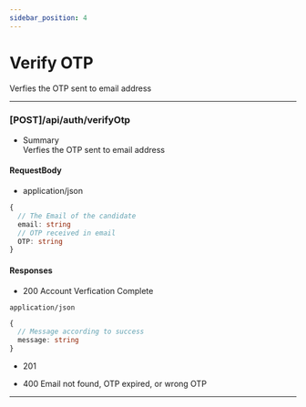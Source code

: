 ```yaml
---
sidebar_position: 4
---
```


# Verify OTP
Verfies the OTP sent to email address

***

### [POST]/api/auth/verifyOtp

- Summary  
Verfies the OTP sent to email address

#### RequestBody

- application/json

```ts
{
  // The Email of the candidate
  email: string
  // OTP received in email
  OTP: string
}
```

#### Responses

- 200 Account Verfication Complete

`application/json`

```ts
{
  // Message according to success
  message: string
}
```

- 201 

- 400 Email not found, OTP expired, or wrong OTP

***